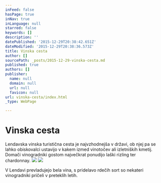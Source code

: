 ```yaml
---
inFeed: false
hasPage: true
inNav: true
inLanguage: null
starred: false
keywords: []
description: ''
datePublished: '2015-12-29T20:38:42.651Z'
dateModified: '2015-12-29T20:38:36.573Z'
title: Vinska cesta
author: []
sourcePath: _posts/2015-12-29-vinska-cesta.md
published: true
authors: []
publisher:
  name: null
  domain: null
  url: null
  favicon: null
url: vinska-cesta/index.html
_type: WebPage

---
```

# Vinska cesta

Lendavska vinska turistična cesta je najvzhodnejša v državi, ob 
njej pa se lahko obiskovalci ustavijo v kakem izmed vinotočev ali 
izletniških kmetij. Domači vinogradniki gostom največkrat ponudijo laški
rizling ter chardonnay.
![](https://the-grid-user-content.s3-us-west-2.amazonaws.com/8b38ddde-f0fa-4654-905e-83b663138f1e.jpg)
![](https://the-grid-user-content.s3-us-west-2.amazonaws.com/a1fbffc5-1004-4bce-a243-6703af2d056a.jpg)

V Lendavi prevladujejo bela vina, s pridelavo rdečih sort so nekateri vinogradniki pričeli v preteklih letih.